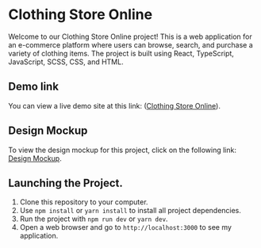 # Clothing Store Online

Welcome to our Clothing Store Online project! This is a web application for an e-commerce platform where users can browse, search, and purchase a variety of clothing items. The project is built using React, TypeScript, JavaScript, SCSS, CSS, and HTML.

## Demo link

You can view a live demo site at this link:  ([Clothing Store Online](https://andriiyelieva.github.io/wga-test-task/)).

 ## Design Mockup

To view the design mockup for this project, click on the following link:  [Design Mockup](https://www.figma.com/file/4vbDQUj7q8rW6y4vtaLPgi/Fashion-Landing-Page-Template?type=design&node-id=1-3&mode=design&t=mEUggZWLEbG2InAJ-0).


## Launching the Project.

1. Clone this repository to your computer.
2. Use `npm install` or `yarn install` to install all project dependencies.
3. Run the project with `npm run dev` or `yarn dev`.
4. Open a web browser and go to `http://localhost:3000` to see my application.